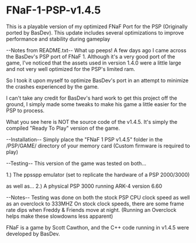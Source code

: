 # FNaF-1-PSP-v1.4.5
This is a playable version of my optimized FNaF Port for the PSP (Originally ported by BasDev). This update includes several optimizations to improve performance and stability during gameplay

--Notes from README.txt--
What up peeps!
A few days ago I came across the BasDev's PSP port of FNaF 1.
Although it's a very good port of the game, I've noticed that the assets used in version 1.4.0 were a little large and not very well optimized for the PSP's limited ram.

So I took it upon myself to optimize BasDev's port in an attempt to minimize the crashes experienced by the game.

I can't take any credit for BasDev's hard work to get this project off the ground, I simply made some tweaks to make his game a little easier for the PSP to process. 

What you see here is NOT the source code of the v1.4.5. 
It's simply the compiled "Ready To Play" version of the game.

--Installation--
Simply place the "FNaF 1 PSP v1.4.5" folder in the /PSP/GAME/ directory of your memory card 
(Custom firmware is required to play)

--Testing--
This version of the game was tested on both...

1.) The ppsspp emulator (set to replicate the hardware of a PSP 2000/3000)

as well as...
2.) A physical PSP 3000 running ARK-4 version 6.60

--Notes--
Testing was done on both the stock PSP CPU clock speed as well as an overclock to 333MHZ
On stock clock speeds, there are some frame rate dips when Freddy & Friends move at night. 
(Running an Overclock helps make these slowdowns less apparent)

FNaF is a game by Scott Cawthon, and the C++ code running in v1.4.5 were developed by BasDev.

